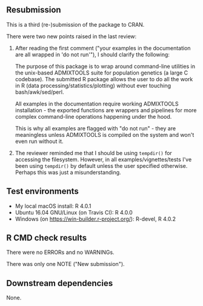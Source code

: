 ## Resubmission

This is a third (re-)submission of the package to CRAN.

There were two new points raised in the last review:

1. After reading the first comment ("your examples in the
   documentation are all wrapped in 'do not run'"), I should clarify
   the following:

   The purpose of this package is to wrap around command-line
   utilities in the unix-based ADMIXTOOLS suite for population
   genetics (a large C codebase). The submitted R package allows the
   user to do all the work in R (data processing/statistics/plotting)
   without ever touching bash/awk/sed/perl.

   All examples in the documentation require working ADMIXTOOLS
   installation - the exported functions are wrappers and pipelines
   for more complex command-line operations happening under the hood.
   
   This is why all examples are flagged with "do not run" - they are
   meaningless unless ADMIXTOOLS is compiled on the system and won't
   even run without it.

2. The reviewer reminded me that I should be using `tempdir()` for
   accessing the filesystem. However, in all examples/vignettes/tests
   I've been using `tempdir()` by default unless the user specified
   otherwise. Perhaps this was just a misunderstanding.

## Test environments

* My local macOS install: R 4.0.1
* Ubuntu 16.04 GNU/Linux (on Travis CI): R 4.0.0
* Windows (on https://win-builder.r-project.org/): R-devel, R 4.0.2

## R CMD check results

There were no ERRORs and no WARNINGs.

There was only one NOTE ("New submission").

## Downstream dependencies

None.
